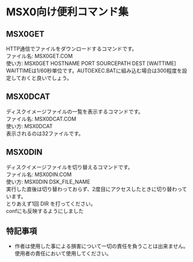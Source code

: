# MSX0向け便利コマンド集
## MSX0GET
HTTP通信でファイルをダウンロードするコマンドです。<br>
ファイル名: MSX0GET.COM<br>
使い方: MSX0GET HOSTNAME PORT SOURCEPATH DEST [WAITTIME]<br>
WAITTIMEは1/60秒単位です。AUTOEXEC.BATに組み込む場合は300程度を設定しておくと良いでしょう。<br>
## MSX0DCAT
ディスクイメージファイルの一覧を表示するコマンドです。<br>
ファイル名: MSX0DCAT.COM<br>
使い方: MSX0DCAT<br>
表示されるのは32ファイルです。<br>
## MSX0DIN
ディスクイメージファイルを切り替えるコマンドです。<br>
ファイル名: MSX0DIN.COM<br>
使い方: MSX0DIN DSK_FILE_NAME<br>
実行した直後は切り替わっておらず、2度目にアクセスしたときに切り替わっています。<br>
とりあえず1回 DIR を打ってください。<br>
confにも反映するようにしました<br>
## 特記事項
- 作者は使用した事による損害について一切の責任を負うことは出来ません。使用者の責任において使用してください。
